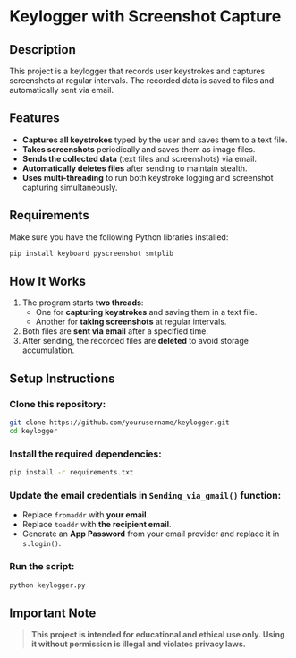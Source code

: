 # Keylogger with Screenshot Capture

## Description
This project is a keylogger that records user keystrokes and captures screenshots at regular intervals. The recorded data is saved to files and automatically sent via email.

## Features
- **Captures all keystrokes** typed by the user and saves them to a text file.
- **Takes screenshots** periodically and saves them as image files.
- **Sends the collected data** (text files and screenshots) via email.
- **Automatically deletes files** after sending to maintain stealth.
- **Uses multi-threading** to run both keystroke logging and screenshot capturing simultaneously.

## Requirements
Make sure you have the following Python libraries installed:
```bash
pip install keyboard pyscreenshot smtplib
```

## How It Works
1. The program starts **two threads**:
   - One for **capturing keystrokes** and saving them in a text file.
   - Another for **taking screenshots** at regular intervals.
2. Both files are **sent via email** after a specified time.
3. After sending, the recorded files are **deleted** to avoid storage accumulation.

## Setup Instructions
### Clone this repository:
```bash
git clone https://github.com/yourusername/keylogger.git
cd keylogger
```

### Install the required dependencies:
```bash
pip install -r requirements.txt
```

### Update the email credentials in `Sending_via_gmail()` function:
- Replace `fromaddr` with **your email**.
- Replace `toaddr` with **the recipient email**.
- Generate an **App Password** from your email provider and replace it in `s.login()`.

### Run the script:
```bash
python keylogger.py
```

##  Important Note
> **This project is intended for educational and ethical use only. Using it without permission is illegal and violates privacy laws.**

